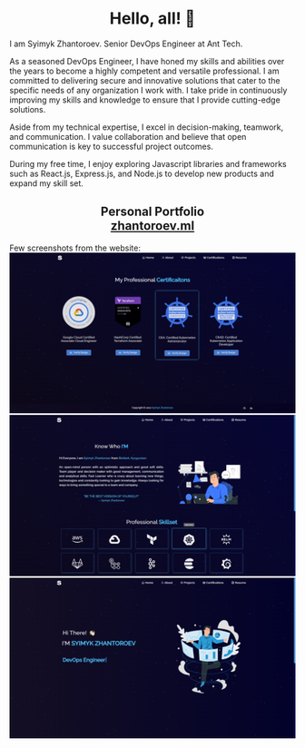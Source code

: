 <h1 align="center"> 
    Hello, all! 👋
</h1>

I am Syimyk Zhantoroev. Senior DevOps Engineer at Ant Tech.

As a seasoned DevOps Engineer, I have honed my skills and abilities over the years to become a 
highly competent and versatile professional. I am committed to delivering secure and innovative 
solutions that cater to the specific needs of any organization I work with. I take pride in 
continuously improving my skills and knowledge to ensure that I provide cutting-edge solutions.

Aside from my technical expertise, I excel in decision-making, teamwork, and communication. I value 
collaboration and believe that open communication is key to successful project outcomes.

During my free time, I enjoy exploring Javascript libraries and frameworks such as React.js, Express.js, 
and Node.js to develop new products and expand my skill set.


<h2 align="center"> 
    Personal Portfolio <br />
    <a href="https://www.zhantoroev.ml" target="_blank">zhantoroev.ml</a>
</h2>
Few screenshots from the website:
<div align="center">
  <img alt="Certifications" src="./images/certifications.png" />
  <img alt="About" src="./images/about.png" />
  <img alt="Home" src="./images/home.png" />
</div>